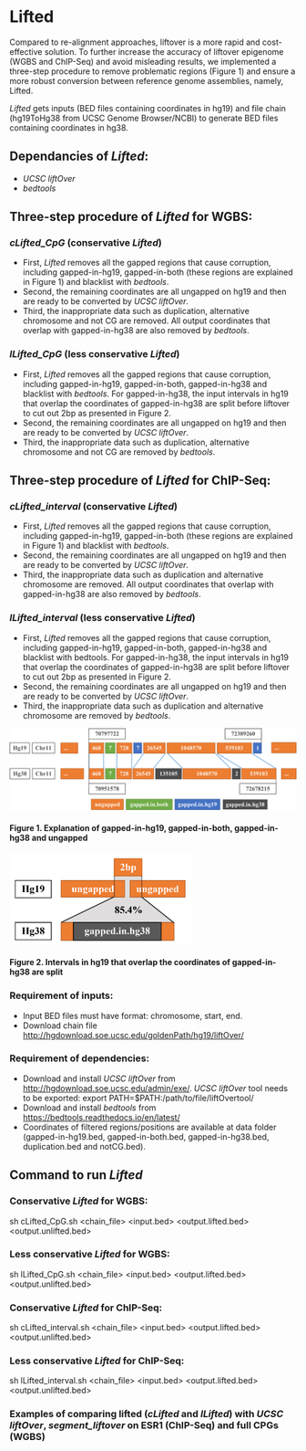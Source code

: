 # Lifted 
Compared to re-alignment approaches, liftover is a more rapid and cost-effective solution. To further increase the accuracy of liftover epigenome (WGBS and ChIP-Seq) and avoid misleading results, we implemented a three-step procedure to remove problematic regions (Figure 1) and ensure a more robust conversion between reference genome assemblies, namely, Lifted.

*Lifted* gets inputs (BED files containing coordinates in hg19) and file chain (hg19ToHg38 from UCSC Genome Browser/NCBI) to generate BED files containing coordinates in hg38.

## Dependancies of *Lifted*:
* *UCSC liftOver*
* *bedtools*

## Three-step procedure of *Lifted* for WGBS:
### *cLifted_CpG* (conservative *Lifted*)
* First, *Lifted* removes all the gapped regions that cause corruption, including gapped-in-hg19, gapped-in-both (these regions are explained in Figure 1) and blacklist with *bedtools*.
* Second, the remaining coordinates are all ungapped on hg19 and then are ready to be converted by *UCSC liftOver*.
* Third, the inappropriate data such as duplication, alternative chromosome and not CG are removed. All output coordinates that overlap with gapped-in-hg38 are also removed by *bedtools*.

### *lLifted_CpG* (less conservative *Lifted*)
* First, *Lifted* removes all the gapped regions that cause corruption, including gapped-in-hg19, gapped-in-both, gapped-in-hg38 and blacklist with *bedtools*. For gapped-in-hg38, the input intervals in hg19 that overlap the coordinates of gapped-in-hg38 are split before liftover to cut out 2bp as presented in Figure 2.
* Second, the remaining coordinates are all ungapped on hg19 and then are ready to be converted by *UCSC liftOver*.
* Third, the inappropriate data such as duplication, alternative chromosome and not CG are removed by *bedtools*.

## Three-step procedure of *Lifted* for ChIP-Seq:
### *cLifted_interval* (conservative *Lifted*)
* First, *Lifted* removes all the gapped regions that cause corruption, including gapped-in-hg19, gapped-in-both (these regions are explained in Figure 1) and blacklist with *bedtools*.
* Second, the remaining coordinates are all ungapped on hg19 and then are ready to be converted by *UCSC liftOver*.
* Third, the inappropriate data such as duplication and alternative chromosome are removed. All output coordinates that overlap with gapped-in-hg38 are also removed by *bedtools*.

### *lLifted_interval* (less conservative *Lifted*)
* First, *Lifted* removes all the gapped regions that cause corruption, including gapped-in-hg19, gapped-in-both, gapped-in-hg38 and blacklist with bedtools. For gapped-in-hg38, the input intervals in hg19 that overlap the coordinates of gapped-in-hg38 are split before liftover to cut out 2bp as presented in Figure 2.
* Second, the remaining coordinates are all ungapped on hg19 and then are ready to be converted by *UCSC liftOver*.
* Third, the inappropriate data such as duplication and alternative chromosome are removed by *bedtools*.

![vidu2](figures/Figure_1.png)

#### Figure 1. Explanation of gapped-in-hg19, gapped-in-both, gapped-in-hg38 and ungapped

<img src="figures/Figure_2.png" height="160" width="320">

#### Figure 2. Intervals in hg19 that overlap the coordinates of gapped-in-hg38 are split

### Requirement of inputs:
* Input BED files must have format: chromosome, start, end.
* Download chain file http://hgdownload.soe.ucsc.edu/goldenPath/hg19/liftOver/

### Requirement of dependencies:
* Download and install *UCSC liftOver* from http://hgdownload.soe.ucsc.edu/admin/exe/. *UCSC liftOver* tool needs to be exported:
export PATH=$PATH:/path/to/file/liftOvertool/
* Download and install *bedtools* from https://bedtools.readthedocs.io/en/latest/
* Coordinates of filtered regions/positions are available at data folder (gapped-in-hg19.bed, gapped-in-both.bed, gapped-in-hg38.bed, duplication.bed and notCG.bed).

## Command to run *Lifted*
### Conservative *Lifted* for WGBS:
sh cLifted_CpG.sh <chain_file> <input.bed> <output.lifted.bed> <output.unlifted.bed>
### Less conservative *Lifted* for WGBS:
sh lLifted_CpG.sh <chain_file> <input.bed> <output.lifted.bed> <output.unlifted.bed>
### Conservative *Lifted* for ChIP-Seq:
sh cLifted_interval.sh <chain_file> <input.bed> <output.lifted.bed> <output.unlifted.bed>
### Less conservative *Lifted* for ChIP-Seq:
sh lLifted_interval.sh <chain_file> <input.bed> <output.lifted.bed> <output.unlifted.bed>

### Examples of comparing lifted (*cLifted* and *lLifted*) with *UCSC liftOver*, *segment_liftover* on ESR1 (ChIP-Seq) and full CPGs (WGBS)



